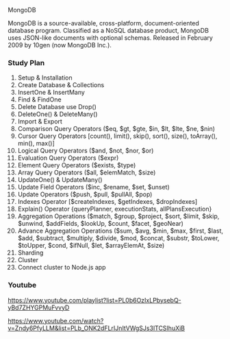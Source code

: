MongoDB

MongoDB is a source-available, cross-platform, document-oriented database program. Classified as a NoSQL database product, MongoDB uses JSON-like documents with optional schemas. Released in February 2009 by 10gen (now MongoDB Inc.).

### Study Plan

1. Setup & Installation
2. Create Database & Collections
3. InsertOne & InsertMany
4. Find & FindOne
5. Delete Database use Drop()
6. DeleteOne() & DeleteMany()
7. Import & Export
8. Comparison Query Operators ($eq, $gt, $gte, $in, $lt, $lte, $ne, $nin)
9. Cursor Query Operators [count(), limit(), skip(), sort(), size(), toArray(), min(), max()]
10. Logical Query Operators ($and, $not, $nor, $or)
11. Evaluation Query Operators ($expr)
12. Element Query Operators ($exists, $type)
13. Array Query Operators ($all, $elemMatch, $size)
14. UpdateOne() & UpdateMany()
15. Update Field Operators ($inc, $rename, $set, $unset)
16. Update Operators ($push, $pull, $pullAll, $pop)
17. Indexes Operator [$createIndexes, $getIndexes, $dropIndexes]
18. Explain() Operator {queryPlanner, executionStats, allPlansExecution}
19. Aggregation Operations ($match, $group, $project, $sort, $limit, $skip, $unwind, $addFields, $lookUp, $count, $facet, $geoNear)
20. Advance Aggregation Operations ($sum, $avg, $min, $max, $first, $last, $add, $subtract, $multiply, $divide, $mod, $concat, $substr, $toLower, $toUpper, $cond, $ifNull, $let, $arrayElemAt, $size)
21. Sharding
22. Cluster
23. Connect cluster to Node.js app

### Youtube

https://www.youtube.com/playlist?list=PL0b6OzIxLPbysebQ-yBd7ZHYGPMuFvvyD

https://www.youtube.com/watch?v=Zndy6PfyLLM&list=PLb_ONK2dFLrIJnItVWgSJs3lTCSIhuXiB